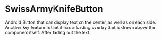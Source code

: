 # SwissArmyKnifeButton
Android Button that can display text on the center, as well as on each side. Another key feature is that it has a loading overlay that is drawn above the component itself. After fading out the text.
